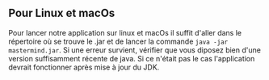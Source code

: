 ## Pour Linux et macOs

Pour lancer notre application sur linux et macOs il suffit d'aller dans le répertoire où se trouve le .jar et de lancer
la commande ``java -jar mastermind.jar``.
Si une erreur survient, vérifier que vous diposez bien d'une version suffisamment récente de java.
Si ce n'était pas le cas l'application devrait fonctionner après mise à jour du JDK.